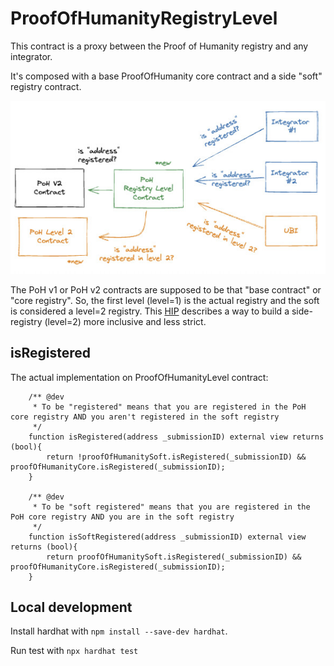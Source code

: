 # ProofOfHumanityRegistryLevel

This contract is a proxy between the Proof of Humanity registry and any integrator.

It's composed with a base ProofOfHumanity core contract and a side "soft" registry contract.

![image](doc/poh-contracts-communications.jpeg)

The PoH v1 or PoH v2 contracts are supposed to be that "base contract" or "core registry". So, the first level (level=1) is the actual registry and the soft is considered a level=2 registry. This [HIP](https://gov.proofofhumanity.id/t/phase-1-hip-xx-explicit-account-management/2328/8) describes a way to build a side-registry (level=2) more inclusive and less strict.

## isRegistered

The actual implementation on ProofOfHumanityLevel contract:

```
    /** @dev
     * To be "registered" means that you are registered in the PoH core registry AND you aren't registered in the soft registry
     */
    function isRegistered(address _submissionID) external view returns (bool){
        return !proofOfHumanitySoft.isRegistered(_submissionID) && proofOfHumanityCore.isRegistered(_submissionID);
    }

    /** @dev
     * To be "soft registered" means that you are registered in the PoH core registry AND you are in the soft registry
     */
    function isSoftRegistered(address _submissionID) external view returns (bool){
        return proofOfHumanitySoft.isRegistered(_submissionID) && proofOfHumanityCore.isRegistered(_submissionID);
    }
```

## Local development

Install hardhat with `npm install --save-dev hardhat`.

Run test with `npx hardhat test`
